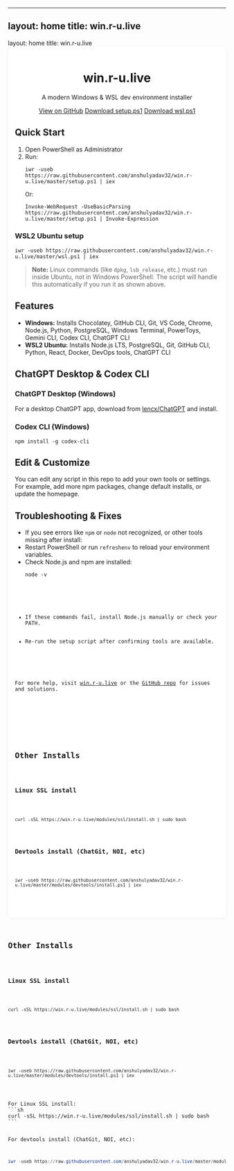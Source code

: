 <script>
// Add copy buttons to all code blocks
document.addEventListener('DOMContentLoaded', function() {
   document.querySelectorAll('pre > code').forEach(function(codeBlock) {
      var button = document.createElement('button');
      button.className = 'copy-btn';
      button.textContent = 'Copy';
      button.style = 'float:right; margin:4px; font-size:0.9em;';
      button.onclick = function() {
         navigator.clipboard.writeText(codeBlock.textContent);
         button.textContent = 'Copied!';
         setTimeout(function(){ button.textContent = 'Copy'; }, 1200);
      };
      codeBlock.parentNode.insertBefore(button, codeBlock);
   });
});
</script>
---
layout: home
title: win.r-u.live
---
<link rel="stylesheet" href="/assets/css/mobile.css">
<style>
   .container {
      max-width: 600px;
      margin: auto;
      padding: 1rem;
      background: #fff;
      border-radius: 12px;
      box-shadow: 0 2px 8px rgba(0,0,0,0.05);
   }
   @media (max-width: 700px) {
      .container {
         max-width: 98vw;
         padding: 0.5rem;
      }
      h1 {
         font-size: 2em;
      }
      pre, code {
         font-size: 0.95em;
      }
      .button {
         width: 100%;
         margin: 0.5em 0;
         font-size: 1em;
      }
   }
    .copy-btn {
       float: right;
       margin: 4px;
       font-size: 0.9em;
       background: #0078d7;
       color: #fff;
       border: none;
       border-radius: 4px;
       padding: 0.3em 0.8em;
       cursor: pointer;
       transition: background 0.2s;
    }
    .copy-btn:hover {
       background: #005fa3;
    }
</style>
<script>
document.addEventListener('DOMContentLoaded', function() {
   document.querySelectorAll('pre > code').forEach(function(codeBlock) {
      var button = document.createElement('button');
      button.className = 'copy-btn';
      button.textContent = 'Copy';
      button.onclick = function() {
         navigator.clipboard.writeText(codeBlock.textContent);
         button.textContent = 'Copied!';
         setTimeout(function(){ button.textContent = 'Copy'; }, 1200);
      };
      codeBlock.parentNode.insertBefore(button, codeBlock);
   });
});
</script>
layout: home
title: win.r-u.live
<link rel="stylesheet" href="/assets/css/mobile.css">

<div class="container">
   <header style="text-align:center; margin-bottom:2em;">
      <h1>win.r-u.live</h1>
      <p>A modern Windows & WSL dev environment installer</p>
      <div style="margin:1em 0;">
         <a class="button" href="https://github.com/anshulyadav32/win.r-u.live">View on GitHub</a>
         <a class="button" href="https://raw.githubusercontent.com/anshulyadav32/win.r-u.live/master/setup.ps1">Download setup.ps1</a>
         <a class="button" href="https://raw.githubusercontent.com/anshulyadav32/win.r-u.live/master/wsl.ps1">Download wsl.ps1</a>
      </div>
   </header>

   <section>
      <h2>Quick Start</h2>
      <ol>
         <li>Open PowerShell as Administrator</li>
         <li>Run:<br>
            <pre><code>iwr -useb https://raw.githubusercontent.com/anshulyadav32/win.r-u.live/master/setup.ps1 | iex</code></pre>
            <span style="font-size:0.95em;">Or:</span>
            <pre><code>Invoke-WebRequest -UseBasicParsing https://raw.githubusercontent.com/anshulyadav32/win.r-u.live/master/setup.ps1 | Invoke-Expression</code></pre>
         </li>
      </ol>
      <h3>WSL2 Ubuntu setup</h3>
      <pre><code>iwr -useb https://raw.githubusercontent.com/anshulyadav32/win.r-u.live/master/wsl.ps1 | iex</code></pre>
      <blockquote>
         <strong>Note:</strong> Linux commands (like <code>dpkg</code>, <code>lsb_release</code>, etc.) must run inside Ubuntu, not in Windows PowerShell. The script will handle this automatically if you run it as shown above.
      </blockquote>
   </section>

   <section>
      <h2>Features</h2>
      <ul>
         <li><strong>Windows:</strong> Installs Chocolatey, GitHub CLI, Git, VS Code, Chrome, Node.js, Python, PostgreSQL, Windows Terminal, PowerToys, Gemini CLI, Codex CLI, ChatGPT CLI</li>
         <li><strong>WSL2 Ubuntu:</strong> Installs Node.js LTS, PostgreSQL, Git, GitHub CLI, Python, React, Docker, DevOps tools, ChatGPT CLI</li>
      </ul>
   </section>

   <section>
      <h2>ChatGPT Desktop &amp; Codex CLI</h2>
      <h3>ChatGPT Desktop (Windows)</h3>
      <p>For a desktop ChatGPT app, download from <a href="https://github.com/lencx/ChatGPT/releases" target="_blank">lencx/ChatGPT</a> and install.</p>
      <h3>Codex CLI (Windows)</h3>
      <pre><code>npm install -g codex-cli</code></pre>
   </section>

   <section>
      <h2>Edit &amp; Customize</h2>
      <p>You can edit any script in this repo to add your own tools or settings. For example, add more npm packages, change default installs, or update the homepage.</p>
   </section>

   <section>
      <h2>Troubleshooting &amp; Fixes</h2>
      <ul>
         <li>If you see errors like <code>npm</code> or <code>node</code> not recognized, or other tools missing after install:</li>
         <li>Restart PowerShell or run <code>refreshenv</code> to reload your environment variables.</li>
         <li>Check Node.js and npm are installed:<br>
            <pre><code>node -v
   <section>
         </li>
         <li>If these commands fail, install Node.js manually or check your PATH.</li>
         <li>Re-run the setup script after confirming tools are available.</li>
      </ul>
      <p>For more help, visit <a href="https://win.r-u.live">win.r-u.live</a> or the <a href="https://github.com/anshulyadav32/win.r-u.live">GitHub repo</a> for issues and solutions.</p>
   </section>

   <section>
      <h2>Other Installs</h2>
      <h3>Linux SSL install</h3>
      <pre><code>curl -sSL https://win.r-u.live/modules/ssl/install.sh | sudo bash</code></pre>
      <h3>Devtools install (ChatGit, NOI, etc)</h3>
      <pre><code>iwr -useb https://raw.githubusercontent.com/anshulyadav32/win.r-u.live/master/modules/devtools/install.ps1 | iex</code></pre>
   </section>
</div>
      <h2>Other Installs</h2>
      <h3>Linux SSL install</h3>
      <pre><code>curl -sSL https://win.r-u.live/modules/ssl/install.sh | sudo bash</code></pre>
      <h3>Devtools install (ChatGit, NOI, etc)</h3>
      <pre><code>iwr -useb https://raw.githubusercontent.com/anshulyadav32/win.r-u.live/master/modules/devtools/install.ps1 | iex</code></pre>
   </section>
</main>
For Linux SSL install:
```sh
curl -sSL https://win.r-u.live/modules/ssl/install.sh | sudo bash
```

For devtools install (ChatGit, NOI, etc):
```powershell
iwr -useb https://raw.githubusercontent.com/anshulyadav32/win.r-u.live/master/modules/devtools/install.ps1 | iex
```

</div>
